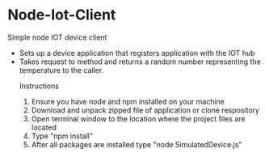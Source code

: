# Node-Iot-Client
Simple node IOT device client
<br>
<ul>
<li>Sets up a device application that registers application with the IOT hub</li>
<li>Takes request to method and returns a random number representing the temperature to the caller.</li>
  
Instructions

1. Ensure you have node and npm installed on your machine
2. Download and unpack zipped file of application or clone respository
3. Open terminal window to the location where the project files are located
4. Type "npm install"
5. After all packages are installed type "node SimulatedDevice.js"

